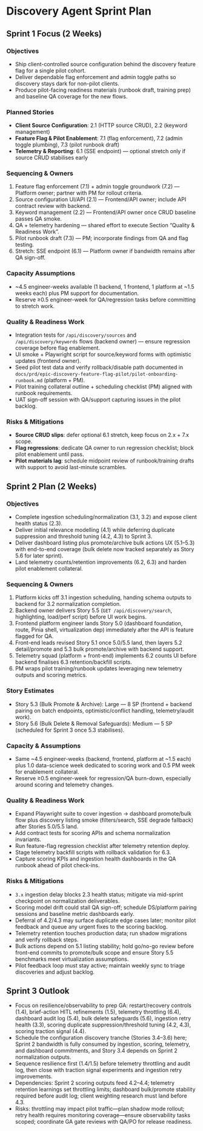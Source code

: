 # Discovery Agent Sprint Plan

## Sprint 1 Focus (2 Weeks)

### Objectives
- Ship client-controlled source configuration behind the discovery feature flag for a single pilot cohort.
- Deliver dependable flag enforcement and admin toggle paths so discovery stays dark for non-pilot clients.
- Produce pilot-facing readiness materials (runbook draft, training prep) and baseline QA coverage for the new flows.

### Planned Stories
- **Client Source Configuration**: 2.1 (HTTP source CRUD), 2.2 (keyword management)
- **Feature Flag & Pilot Enablement**: 7.1 (flag enforcement), 7.2 (admin toggle plumbing), 7.3 (pilot runbook draft)
- **Telemetry & Reporting**: 6.1 (SSE endpoint) — optional stretch only if source CRUD stabilises early

### Sequencing & Owners
1. Feature flag enforcement (7.1) + admin toggle groundwork (7.2) — Platform owner; partner with PM for rollout criteria.
2. Source configuration UI/API (2.1) — Frontend/API owner; include API contract review with backend.
3. Keyword management (2.2) — Frontend/API owner once CRUD baseline passes QA smoke.
4. QA + telemetry hardening — shared effort to execute Section “Quality & Readiness Work”.
5. Pilot runbook draft (7.3) — PM; incorporate findings from QA and flag testing.
6. Stretch: SSE endpoint (6.1) — Platform owner if bandwidth remains after QA sign-off.

### Capacity Assumptions
- ~4.5 engineer-weeks available (1 backend, 1 frontend, 1 platform at ~1.5 weeks each) plus PM support for documentation.
- Reserve ≥0.5 engineer-week for QA/regression tasks before committing to stretch work.

### Quality & Readiness Work
- Integration tests for `/api/discovery/sources` and `/api/discovery/keywords` flows (backend owner) — ensure regression coverage before flag enablement.
- UI smoke + Playwright script for source/keyword forms with optimistic updates (frontend owner).
- Seed pilot test data and verify rollback/disable path documented in `docs/prd/epic-discovery-feature-flag-pilot/pilot-onboarding-runbook.md` (platform + PM).
- Pilot training collateral outline + scheduling checklist (PM) aligned with runbook requirements.
- UAT sign-off session with QA/support capturing issues in the pilot backlog.

### Risks & Mitigations
- **Source CRUD slips**: defer optional 6.1 stretch, keep focus on 2.x + 7.x scope.
- **Flag regressions**: dedicate QA owner to run regression checklist; block pilot enablement until pass.
- **Pilot materials lag**: schedule midpoint review of runbook/training drafts with support to avoid last-minute scrambles.

## Sprint 2 Plan (2 Weeks)

### Objectives
- Complete ingestion scheduling/normalization (3.1, 3.2) and expose client health status (2.3).
- Deliver initial relevance modelling (4.1) while deferring duplicate suppression and threshold tuning (4.2, 4.3) to Sprint 3.
- Deliver dashboard listing plus promote/archive bulk actions UX (5.1–5.3) with end-to-end coverage (bulk delete now tracked separately as Story 5.6 for later sprint).
- Land telemetry counts/retention improvements (6.2, 6.3) and harden pilot enablement collateral.

### Sequencing & Owners
1. Platform kicks off 3.1 ingestion scheduling, handing schema outputs to backend for 3.2 normalization completion.
2. Backend owner delivers Story 5.5 (`GET /api/discovery/search`, highlighting, load/perf script) before UI work begins.
3. Frontend platform engineer lands Story 5.0 (dashboard foundation, route, Pinia shell, virtualization dep) immediately after the API is feature flagged for QA.
4. Front-end leads revised Story 5.1 once 5.0/5.5 land, then layers 5.2 detail/promote and 5.3 bulk promote/archive with backend support.
5. Telemetry squad (platform + front-end) implements 6.2 counts UI before backend finalises 6.3 retention/backfill scripts.
6. PM wraps pilot training/runbook updates leveraging new telemetry outputs and scoring metrics.

### Story Estimates
- Story 5.3 (Bulk Promote & Archive): Large — 8 SP (frontend + backend pairing on batch endpoints, optimistic/conflict handling, telemetry/audit work).
- Story 5.6 (Bulk Delete & Removal Safeguards): Medium — 5 SP (scheduled for Sprint 3 once 5.3 stabilises).

### Capacity & Assumptions
- Same ~4.5 engineer-weeks (backend, frontend, platform at ~1.5 each) plus 1.0 data-science week dedicated to scoring work and 0.5 PM week for enablement collateral.
- Reserve ≥0.5 engineer-week for regression/QA burn-down, especially around scoring and telemetry changes.

### Quality & Readiness Work
- Expand Playwright suite to cover ingestion → dashboard promote/bulk flow plus discovery listing smoke (filters/search, SSE degrade fallback) after Stories 5.0/5.5 land.
- Add contract tests for scoring APIs and schema normalization invariants.
- Run feature-flag regression checklist after telemetry retention deploy.
- Stage telemetry backfill scripts with rollback validation for 6.3.
- Capture scoring KPIs and ingestion health dashboards in the QA runbook ahead of pilot check-ins.

### Risks & Mitigations
- `3.x` ingestion delay blocks 2.3 health status; mitigate via mid-sprint checkpoint on normalization deliverables.
- Scoring model drift could stall QA sign-off; schedule DS/platform pairing sessions and baseline metric dashboards early.
- Deferral of 4.2/4.3 may surface duplicate edge cases later; monitor pilot feedback and queue any urgent fixes to the scoring backlog.
- Telemetry retention touches production data; run shadow migrations and verify rollback steps.
- Bulk actions depend on 5.1 listing stability; hold go/no-go review before front-end commits to promote/bulk scope and ensure Story 5.5 benchmarks meet virtualization assumptions.
- Pilot feedback loop must stay active; maintain weekly sync to triage discoveries and adjust backlog.

## Sprint 3 Outlook
- Focus on resilience/observability to prep GA: restart/recovery controls (1.4), brief-action HITL refinements (1.5), telemetry throttling (6.4), dashboard audit log (5.4), bulk delete safeguards (5.6), ingestion retry health (3.3), scoring duplicate suppression/threshold tuning (4.2, 4.3), scoring traction signal (4.4).
- Schedule the configuration discovery tranche (Stories 3.4–3.6) here; Sprint 2 bandwidth is fully consumed by ingestion, scoring, telemetry, and dashboard commitments, and Story 3.4 depends on Sprint 2 normalization outputs.
- Sequence resilience first (1.4/1.5) before telemetry throttling and audit log, then close with traction signal experiments and ingestion retry improvements.
- Dependencies: Sprint 2 scoring outputs feed 4.2–4.4; telemetry retention learnings set throttling limits; dashboard bulk/promote stability required before audit log; client weighting research must land before 4.3.
- Risks: throttling may impact pilot traffic—plan shadow mode rollout; retry health requires monitoring coverage—ensure observability tasks scoped; coordinate GA gate reviews with QA/PO for release readiness.
